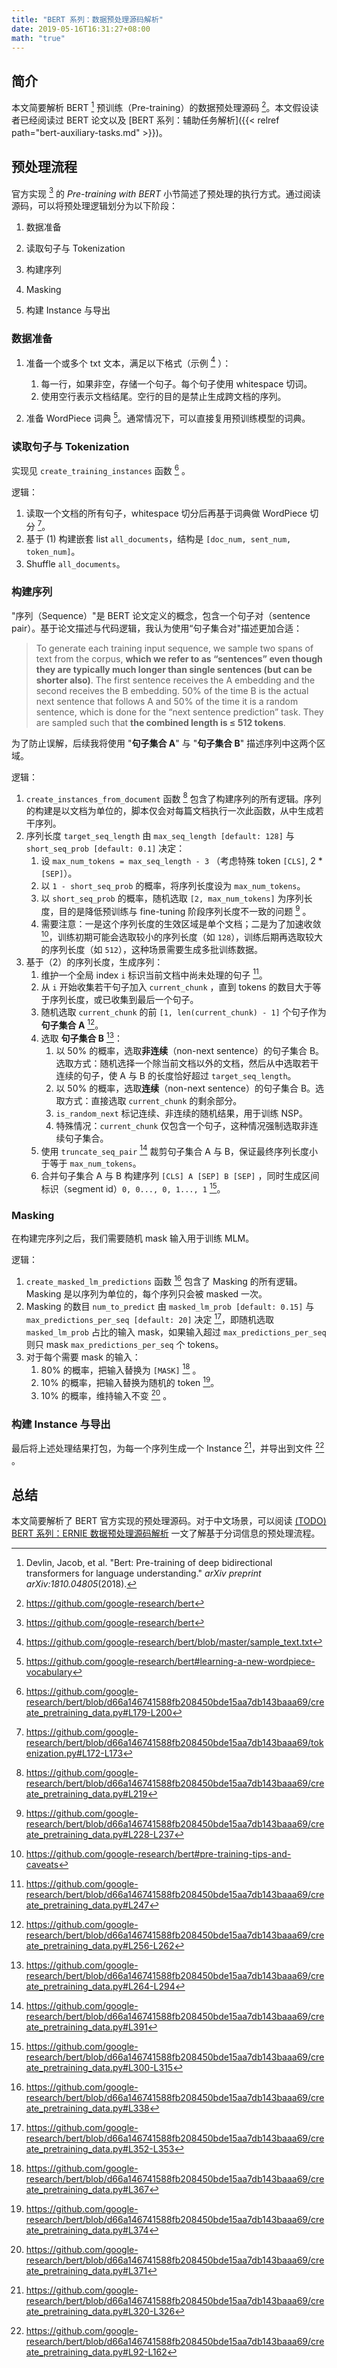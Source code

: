 ```yaml
---
title: "BERT 系列：数据预处理源码解析"
date: 2019-05-16T16:31:27+08:00
math: "true"
---
```




## 简介

本文简要解析 BERT [^1]  预训练（Pre-training）的数据预处理源码 [^2]。本文假设读者已经阅读过 BERT 论文以及 [BERT 系列：辅助任务解析]({{< relref path="bert-auxiliary-tasks.md" >}})。



## 预处理流程

官方实现 [^2] 的 *Pre-training with BERT* 小节简述了预处理的执行方式。通过阅读源码，可以将预处理逻辑划分为以下阶段：

1.  数据准备

2.  读取句子与 Tokenization
3.  构建序列
4.  Masking
5.  构建 Instance 与导出



### 数据准备

1.  准备一个或多个 txt 文本，满足以下格式（示例 [^3] ）：
    1.  每一行，如果非空，存储一个句子。每个句子使用 whitespace 切词。
    2.  使用空行表示文档结尾。空行的目的是禁止生成跨文档的序列。

2.  准备 WordPiece 词典 [^4]。通常情况下，可以直接复用预训练模型的词典。



### 读取句子与 Tokenization

实现见 `create_training_instances` 函数 [^5] 。

逻辑：

1.  读取一个文档的所有句子，whitespace 切分后再基于词典做 WordPiece 切分 [^6]。
2.  基于 (1) 构建嵌套 list  `all_documents`，结构是 `[doc_num, sent_num, token_num]`。
3.  Shuffle `all_documents`。



### 构建序列

"序列（Sequence）"是 BERT 论文定义的概念，包含一个句子对（sentence pair）。基于论文描述与代码逻辑，我认为使用“句子集合对"描述更加合适：

>   To generate each training input sequence, we sample two spans of text from the corpus, **which we refer to as “sentences” even though they are typically much longer than single sentences (but can be shorter also)**. The first sentence receives the A embedding and the second receives the B embedding. 50% of the time B is the actual next sentence that follows A and 50% of the time it is a random sentence, which is done for the “next sentence prediction” task. They are sampled such that **the combined length is ≤ 512 tokens**.

为了防止误解，后续我将使用 "**句子集合 A**" 与 "**句子集合 B**" 描述序列中这两个区域。

逻辑：

1.  `create_instances_from_document` 函数 [^7] 包含了构建序列的所有逻辑。序列的构建是以文档为单位的，脚本仅会对每篇文档执行一次此函数，从中生成若干序列。
2.  序列长度 `target_seq_length` 由 `max_seq_length [default: 128]` 与 `short_seq_prob [default: 0.1]` 决定：
    1.  设 `max_num_tokens = max_seq_length - 3` （考虑特殊 token  `[CLS]`, 2 * `[SEP]`）。
    2.  以 `1 - short_seq_prob` 的概率，将序列长度设为 `max_num_tokens`。
    3.  以 `short_seq_prob` 的概率，随机选取 `[2, max_num_tokens]`  为序列长度，目的是降低预训练与 fine-tuning 阶段序列长度不一致的问题 [^8] 。
    4.  需要注意：一是这个序列长度的生效区域是单个文档；二是为了加速收敛 [^9]，训练初期可能会选取较小的序列长度（如 `128`），训练后期再选取较大的序列长度（如 `512`），这种场景需要生成多批训练数据。
3.  基于（2）的序列长度，生成序列：
    1.  维护一个全局 index `i` 标识当前文档中尚未处理的句子 [^21]。
    2.  从 `i` 开始收集若干句子加入 `current_chunk` ，直到 tokens 的数目大于等于序列长度，或已收集到最后一个句子。
    3.  随机选取 `current_chunk` 的前 `[1, len(current_chunk) - 1]` 个句子作为**句子集合 A** [^12]。 
    4.  选取 **句子集合 B** [^11]：
        1.  以 50% 的概率，选取**非连续**（non-next sentence）的句子集合 B。选取方式：随机选择一个除当前文档以外的文档，然后从中选取若干连续的句子，使 A 与 B 的长度恰好超过 `target_seq_length`。
        2.  以 50% 的概率，选取**连续**（non-next sentence）的句子集合 B。选取方式：直接选取 `current_chunk` 的剩余部分。
        3.  `is_random_next`  标记连续、非连续的随机结果，用于训练 NSP。
        4.  特殊情况：`current_chunk` 仅包含一个句子，这种情况强制选取非连续句子集合。
    5.  使用 `truncate_seq_pair` [^10] 裁剪句子集合 A 与 B，保证最终序列长度小于等于 `max_num_tokens`。
    6.  合并句子集合 A 与 B 构建序列 `[CLS] A [SEP] B [SEP]` ，同时生成区间标识（segment id）`0, 0..., 0, 1..., 1` [^13]。



### Masking

在构建完序列之后，我们需要随机 mask 输入用于训练 MLM。

逻辑：

1.  `create_masked_lm_predictions` 函数 [^14] 包含了 Masking 的所有逻辑。Masking 是以序列为单位的，每个序列只会被 masked 一次。
2.  Masking 的数目 `num_to_predict` 由 `masked_lm_prob [default: 0.15]`  与 `max_predictions_per_seq [default: 20]` 决定 [^15]，即随机选取 `masked_lm_prob` 占比的输入 mask，如果输入超过 `max_predictions_per_seq` 则只 mask `max_predictions_per_seq` 个 tokens。
3.  对于每个需要 mask 的输入：
    1.  80% 的概率，把输入替换为 `[MASK]` [^16] 。
    2.  10% 的概率，把输入替换为随机的 token [^17]。
    3.  10% 的概率，维持输入不变 [^18] 。



### 构建 Instance 与导出

最后将上述处理结果打包，为每一个序列生成一个 Instance [^19]，并导出到文件 [^20] 。



## 总结

本文简要解析了 BERT 官方实现的预处理源码。对于中文场景，可以阅读 [(TODO) BERT 系列：ERNIE 数据预处理源码解析]({{}}) 一文了解基于分词信息的预处理流程。



[^1]: Devlin, Jacob, et al. "Bert: Pre-training of deep bidirectional transformers for language understanding." *arXiv preprint arXiv:1810.04805*(2018).
[^2]: https://github.com/google-research/bert
[^3]: https://github.com/google-research/bert/blob/master/sample_text.txt
[^4]: https://github.com/google-research/bert#learning-a-new-wordpiece-vocabulary
[^5]: https://github.com/google-research/bert/blob/d66a146741588fb208450bde15aa7db143baaa69/create_pretraining_data.py#L179-L200
[^6]: https://github.com/google-research/bert/blob/d66a146741588fb208450bde15aa7db143baaa69/tokenization.py#L172-L173
[^7]: https://github.com/google-research/bert/blob/d66a146741588fb208450bde15aa7db143baaa69/create_pretraining_data.py#L219
[^8]: https://github.com/google-research/bert/blob/d66a146741588fb208450bde15aa7db143baaa69/create_pretraining_data.py#L228-L237
[^9]: https://github.com/google-research/bert#pre-training-tips-and-caveats
[^10]: https://github.com/google-research/bert/blob/d66a146741588fb208450bde15aa7db143baaa69/create_pretraining_data.py#L391
[^11]: https://github.com/google-research/bert/blob/d66a146741588fb208450bde15aa7db143baaa69/create_pretraining_data.py#L264-L294
[^12]: https://github.com/google-research/bert/blob/d66a146741588fb208450bde15aa7db143baaa69/create_pretraining_data.py#L256-L262
[^13]: https://github.com/google-research/bert/blob/d66a146741588fb208450bde15aa7db143baaa69/create_pretraining_data.py#L300-L315
[^14]: https://github.com/google-research/bert/blob/d66a146741588fb208450bde15aa7db143baaa69/create_pretraining_data.py#L338
[^15]: https://github.com/google-research/bert/blob/d66a146741588fb208450bde15aa7db143baaa69/create_pretraining_data.py#L352-L353
[^16]: https://github.com/google-research/bert/blob/d66a146741588fb208450bde15aa7db143baaa69/create_pretraining_data.py#L367
[^17]: https://github.com/google-research/bert/blob/d66a146741588fb208450bde15aa7db143baaa69/create_pretraining_data.py#L374
[^18]: https://github.com/google-research/bert/blob/d66a146741588fb208450bde15aa7db143baaa69/create_pretraining_data.py#L371
[^19]: https://github.com/google-research/bert/blob/d66a146741588fb208450bde15aa7db143baaa69/create_pretraining_data.py#L320-L326
[^20]: https://github.com/google-research/bert/blob/d66a146741588fb208450bde15aa7db143baaa69/create_pretraining_data.py#L92-L162
[^21]: https://github.com/google-research/bert/blob/d66a146741588fb208450bde15aa7db143baaa69/create_pretraining_data.py#L247

